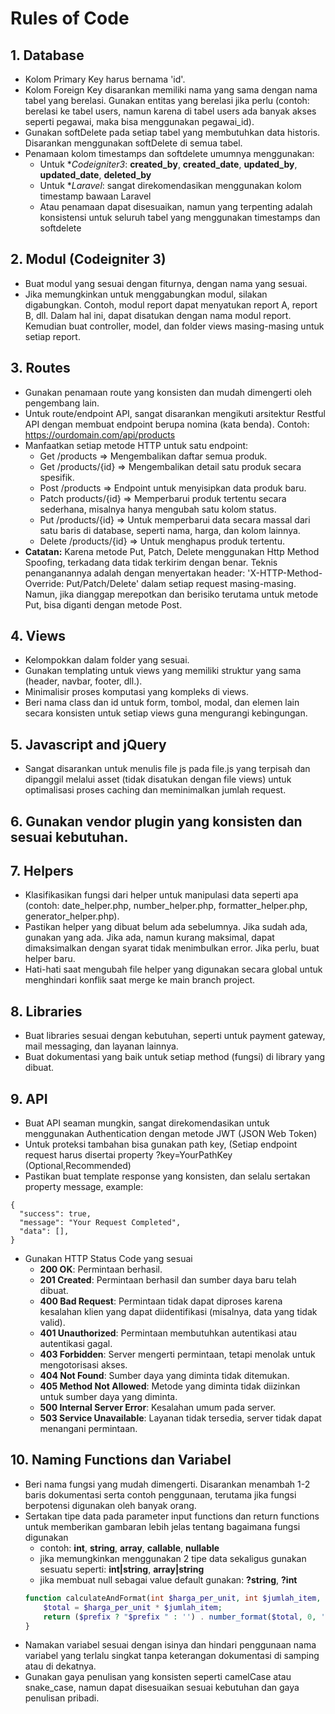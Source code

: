 # Rules of Code

## 1. Database
- Kolom Primary Key harus bernama 'id'.
- Kolom Foreign Key disarankan memiliki nama yang sama dengan nama tabel yang berelasi. Gunakan entitas yang berelasi jika perlu (contoh: berelasi ke tabel users, namun karena di tabel users ada banyak akses seperti pegawai, maka bisa menggunakan pegawai_id).
- Gunakan softDelete pada setiap tabel yang membutuhkan data historis. Disarankan menggunakan softDelete di semua tabel.
- Penamaan kolom timestamps dan softdelete umumnya menggunakan:
  - Untuk **Codeigniter3*: **created_by**, **created_date**, **updated_by**, **updated_date**, **deleted_by**
  - Untuk **Laravel*: sangat direkomendasikan menggunakan kolom timestamp bawaan Laravel
  - Atau penamaan dapat disesuaikan, namun yang terpenting adalah konsistensi untuk seluruh tabel yang menggunakan timestamps dan softdelete

## 2. Modul (Codeigniter 3)
- Buat modul yang sesuai dengan fiturnya, dengan nama yang sesuai.
- Jika memungkinkan untuk menggabungkan modul, silakan digabungkan. Contoh, modul report dapat menyatukan report A, report B, dll. Dalam hal ini, dapat disatukan dengan nama modul report. Kemudian buat controller, model, dan folder views masing-masing untuk setiap report.

## 3. Routes
- Gunakan penamaan route yang konsisten dan mudah dimengerti oleh pengembang lain.
- Untuk route/endpoint API, sangat disarankan mengikuti arsitektur Restful API dengan membuat endpoint berupa nomina (kata benda). Contoh: https://ourdomain.com/api/products
- Manfaatkan setiap metode HTTP untuk satu endpoint:
  - Get /products => Mengembalikan daftar semua produk.
  - Get /products/{id} => Mengembalikan detail satu produk secara spesifik.
  - Post /products => Endpoint untuk menyisipkan data produk baru.
  - Patch products/{id} => Memperbarui produk tertentu secara sederhana, misalnya hanya mengubah satu kolom status.
  - Put /products/{id} => Untuk memperbarui data secara massal dari satu baris di database, seperti nama, harga, dan kolom lainnya.
  - Delete /products/{id} => Untuk menghapus produk tertentu.
- **Catatan:** Karena metode Put, Patch, Delete menggunakan Http Method Spoofing, terkadang data tidak terkirim dengan benar. Teknis penanganannya adalah dengan menyertakan header: 'X-HTTP-Method-Override: Put/Patch/Delete' dalam setiap request masing-masing. Namun, jika dianggap merepotkan dan berisiko terutama untuk metode Put, bisa diganti dengan metode Post.

## 4. Views
- Kelompokkan dalam folder yang sesuai.
- Gunakan templating untuk views yang memiliki struktur yang sama (header, navbar, footer, dll.).
- Minimalisir proses komputasi yang kompleks di views.
- Beri nama class dan id untuk form, tombol, modal, dan elemen lain secara konsisten untuk setiap views guna mengurangi kebingungan.

## 5. Javascript and jQuery
- Sangat disarankan untuk menulis file js pada file.js yang terpisah dan dipanggil melalui asset (tidak disatukan dengan file views) untuk optimalisasi proses caching dan meminimalkan jumlah request.

## 6. Gunakan vendor plugin yang konsisten dan sesuai kebutuhan.

## 7. Helpers
- Klasifikasikan fungsi dari helper untuk manipulasi data seperti apa (contoh: date_helper.php, number_helper.php, formatter_helper.php, generator_helper.php).
- Pastikan helper yang dibuat belum ada sebelumnya. Jika sudah ada, gunakan yang ada. Jika ada, namun kurang maksimal, dapat dimaksimalkan dengan syarat tidak menimbulkan error. Jika perlu, buat helper baru.
- Hati-hati saat mengubah file helper yang digunakan secara global untuk menghindari konflik saat merge ke main branch project.

## 8. Libraries
- Buat libraries sesuai dengan kebutuhan, seperti untuk payment gateway, mail messaging, dan layanan lainnya.
- Buat dokumentasi yang baik untuk setiap method (fungsi) di library yang dibuat.

## 9. API
- Buat API seaman mungkin, sangat direkomendasikan untuk menggunakan Authentication dengan metode JWT (JSON Web Token)
- Untuk proteksi tambahan bisa gunakan path key, (Setiap endpoint request harus disertai property ?key=YourPathKey (Optional,Recommended)
- Pastikan buat template response yang konsisten, dan selalu sertakan property message, example:
```
{
  "success": true,
  "message": "Your Request Completed",
  "data": [],
}
```
- Gunakan HTTP Status Code yang sesuai
  - **200 OK**: Permintaan berhasil.
  - **201 Created**: Permintaan berhasil dan sumber daya baru telah dibuat.
  - **400 Bad Request**: Permintaan tidak dapat diproses karena kesalahan klien yang dapat diidentifikasi (misalnya, data yang tidak valid).
  - **401 Unauthorized**: Permintaan membutuhkan autentikasi atau autentikasi gagal.
  - **403 Forbidden**: Server mengerti permintaan, tetapi menolak untuk mengotorisasi akses.
  - **404 Not Found**: Sumber daya yang diminta tidak ditemukan.
  - **405 Method Not Allowed**: Metode yang diminta tidak diizinkan untuk sumber daya yang diminta.
  - **500 Internal Server Error**: Kesalahan umum pada server.
  - **503 Service Unavailable**: Layanan tidak tersedia, server tidak dapat menangani permintaan.
    
## 10. Naming Functions dan Variabel
- Beri nama fungsi yang mudah dimengerti. Disarankan menambah 1-2 baris dokumentasi serta contoh penggunaan, terutama jika fungsi berpotensi digunakan oleh banyak orang.
- Sertakan tipe data pada parameter input functions dan return functions untuk memberikan gambaran lebih jelas tentang bagaimana fungsi digunakan
  - contoh: **int**, **string**, **array**, **callable**, **nullable**
  - jika memungkinkan menggunakan 2 tipe data sekaligus gunakan sesuatu seperti: **int|string**, **array|string**
  - jika membuat null sebagai value default gunakan: **?string**, **?int**
  ```php
  function calculateAndFormat(int $harga_per_unit, int $jumlah_item, ?string $prefix = null): string {
      $total = $harga_per_unit * $jumlah_item;
      return ($prefix ? "$prefix " : '') . number_format($total, 0, ',', '.');
  }
  ```
- Namakan variabel sesuai dengan isinya dan hindari penggunaan nama variabel yang terlalu singkat tanpa keterangan dokumentasi di samping atau di dekatnya.
- Gunakan gaya penulisan yang konsisten seperti camelCase atau snake_case, namun dapat disesuaikan sesuai kebutuhan dan gaya penulisan pribadi.
